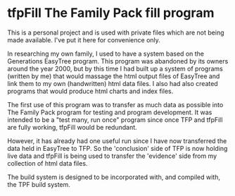 # tfpFill The Family Pack fill program

This is a personal project and is used with private files which are not being made available.
I've put it here for convenience only.

In researching my own family, I used to have a system based on the Generations EasyTree program.
This program was abandoned by its owners around the year 2000, but by this time I had built up
a system of programs (written by me) that would massage the html output files of EasyTree and
link them to my own (handwritten) html data files.
I also had also created programs that would produce html charts and index files.

The first use of this program was to transfer as much data as possible into The Family Pack
program for testing and program development. It was intended to be a "test many, run once"
program since once TFP and tfpFill are fully working, tfpFill would be redundant.

However, it has already had one useful run since I have now transferred the data
held in EasyTree to TFP.
So the 'conclusion' side of TFP is now holding live data and tfpFill is being used to transfer
the 'evidence' side from my collection of html data files.

The build system is designed to be incorporated with, and compiled with, the TPF build system.
